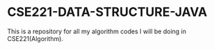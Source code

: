 # CSE221-DATA-STRUCTURE-JAVA 

This is a repository for all my algorithm codes I will be doing in CSE221(Algorithm).
